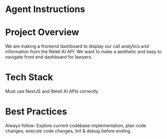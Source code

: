 # Agent Instructions

# Project Overview

We are making a frontend dashboard to display our call analytics and information from the Retell AI API. We want to make a aesthetic and easy to navigate front end dashboard for lawyers.

# Tech Stack

Must use NextJS and Retell AI APIs correctly

# Best Practices

Always follow: Explore current codebase implementation, plan code changes, execute code changes, lint & debug before ending.

